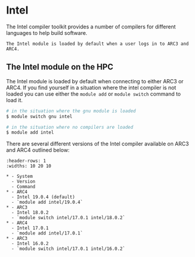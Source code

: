 # Intel

The Intel compiler toolkit provides a number of compilers for different languages to help build software.

```{note} Important
The Intel module is loaded by default when a user logs in to ARC3 and ARC4.
```

## The Intel module on the HPC

The Intel module is loaded by default when connecting to either ARC3 or ARC4. If you find yourself in a situation where the intel compiler is not loaded you can use either the `module add` or `module switch` command to load it.

```bash
# in the situation where the gnu module is loaded
$ module switch gnu intel

# in the situation where no compilers are loaded
$ module add intel
```

There are several different versions of the Intel compiler available on ARC3 and ARC4 outlined below:

```{list-table}
:header-rows: 1
:widths: 10 20 10

* - System
  - Version
  - Command
* - ARC4
  - Intel 19.0.4 (default)
  - `module add intel/19.0.4`
* - ARC3
  - Intel 18.0.2 
  - `module switch intel/17.0.1 intel/18.0.2`
* - ARC4
  - Intel 17.0.1
  - `module add intel/17.0.1`
* - ARC3
  - Intel 16.0.2
  - `module switch intel/17.0.1 intel/16.0.2`
```

